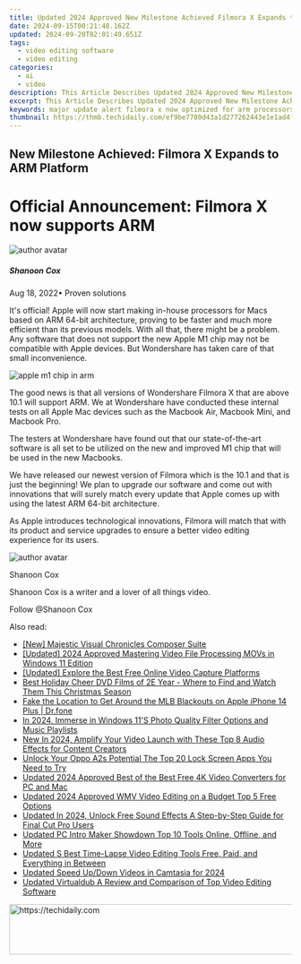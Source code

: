 ```yaml
---
title: Updated 2024 Approved New Milestone Achieved Filmora X Expands to ARM Platform
date: 2024-09-15T00:21:48.162Z
updated: 2024-09-20T02:01:49.651Z
tags: 
  - video editing software
  - video editing
categories: 
  - ai
  - video
description: This Article Describes Updated 2024 Approved New Milestone Achieved Filmora X Expands to ARM Platform
excerpt: This Article Describes Updated 2024 Approved New Milestone Achieved Filmora X Expands to ARM Platform
keywords: major update alert filmora x now optimized for arm processors,ai animation breaking news filmora x expands to arm devices,filmora watermark removal free and paid methods explained,top rated movie editors for windows a 2024 review,breaking news filmora x expands to arm devices,best free animated explainer tools for pc and mac 2024 update,new milestone achieved filmora x expands to arm platform
thumbnail: https://thmb.techidaily.com/ef9be7780d43a1d277262443e1e1ad4f9cd5011c4e9a9bd97f972e7408a7d734.jpg
---
```


## New Milestone Achieved: Filmora X Expands to ARM Platform

# Official Announcement: Filmora X now supports ARM

![author avatar](https://images.wondershare.com/filmora/article-images/shannon-cox.jpg)

##### Shanoon Cox

 Aug 18, 2022• Proven solutions

It's official! Apple will now start making in-house processors for Macs based on ARM 64-bit architecture, proving to be faster and much more efficient than its previous models. With all that, there might be a problem. Any software that does not support the new Apple M1 chip may not be compatible with Apple devices. But Wondershare has taken care of that small inconvenience.

![apple m1 chip in arm](https://images.wondershare.com/filmora/Mac-articles/apple-m1-chip-in-arm.jpg)

The good news is that all versions of Wondershare Filmora X that are above 10.1 will support ARM. We at Wondershare have conducted these internal tests on all Apple Mac devices such as the Macbook Air, Macbook Mini, and Macbook Pro.

The testers at Wondershare have found out that our state-of-the-art software is all set to be utilized on the new and improved M1 chip that will be used in the new Macbooks.

We have released our newest version of Filmora which is the 10.1 and that is just the beginning! We plan to upgrade our software and come out with innovations that will surely match every update that Apple comes up with using the latest ARM 64-bit architecture.

As Apple introduces technological innovations, Filmora will match that with its product and service upgrades to ensure a better video editing experience for its users.

![author avatar](https://images.wondershare.com/filmora/article-images/shannon-cox.jpg)

Shanoon Cox

Shanoon Cox is a writer and a lover of all things video.

Follow @Shanoon Cox

<ins class="adsbygoogle"
      style="display:block"
      data-ad-client="ca-pub-7571918770474297"
      data-ad-slot="8358498916"
      data-ad-format="auto"
      data-full-width-responsive="true"></ins>

<span class="atpl-alsoreadstyle">Also read:</span>
<div><ul>
<li><a href="https://extra-skills.techidaily.com/new-majestic-visual-chronicles-composer-suite/"><u>[New] Majestic Visual Chronicles Composer Suite</u></a></li>
<li><a href="https://on-screen-recording.techidaily.com/updated-2024-approved-mastering-video-file-processing-movs-in-windows-11-edition/"><u>[Updated] 2024 Approved Mastering Video File Processing MOVs in Windows 11 Edition</u></a></li>
<li><a href="https://visual-screen-recording.techidaily.com/updated-explore-the-best-free-online-video-capture-platforms/"><u>[Updated] Explore the Best Free Online Video Capture Platforms</u></a></li>
<li><a href="https://some-guidance.techidaily.com/best-holiday-cheer-dvd-films-of-2e-year-where-to-find-and-watch-them-this-christmas-season/"><u>Best Holiday Cheer DVD Films of 2E Year - Where to Find and Watch Them This Christmas Season</u></a></li>
<li><a href="https://fake-location.techidaily.com/fake-the-location-to-get-around-the-mlb-blackouts-on-apple-iphone-14-plus-drfone-by-drfone-virtual-ios/"><u>Fake the Location to Get Around the MLB Blackouts on Apple iPhone 14 Plus | Dr.fone</u></a></li>
<li><a href="https://some-knowledge.techidaily.com/in-2024-immerse-in-windows-11s-photo-quality-filter-options-and-music-playlists/"><u>In 2024, Immerse in Windows 11'S Photo Quality Filter Options and Music Playlists</u></a></li>
<li><a href="https://audio-shaping.techidaily.com/new-in-2024-amplify-your-video-launch-with-these-top-8-audio-effects-for-content-creators/"><u>New In 2024, Amplify Your Video Launch with These Top 8 Audio Effects for Content Creators</u></a></li>
<li><a href="https://android-unlock.techidaily.com/unlock-your-oppo-a2s-potential-the-top-20-lock-screen-apps-you-need-to-try-by-drfone-android/"><u>Unlock Your Oppo A2s Potential The Top 20 Lock Screen Apps You Need to Try</u></a></li>
<li><a href="https://ai-video-tools.techidaily.com/updated-2024-approved-best-of-the-best-free-4k-video-converters-for-pc-and-mac/"><u>Updated 2024 Approved Best of the Best Free 4K Video Converters for PC and Mac</u></a></li>
<li><a href="https://ai-video-tools.techidaily.com/updated-2024-approved-wmv-video-editing-on-a-budget-top-5-free-options/"><u>Updated 2024 Approved WMV Video Editing on a Budget Top 5 Free Options</u></a></li>
<li><a href="https://ai-video-tools.techidaily.com/updated-in-2024-unlock-free-sound-effects-a-step-by-step-guide-for-final-cut-pro-users/"><u>Updated In 2024, Unlock Free Sound Effects A Step-by-Step Guide for Final Cut Pro Users</u></a></li>
<li><a href="https://ai-video-tools.techidaily.com/updated-pc-intro-maker-showdown-top-10-tools-online-offline-and-more/"><u>Updated PC Intro Maker Showdown Top 10 Tools Online, Offline, and More</u></a></li>
<li><a href="https://ai-video-tools.techidaily.com/updated-s-best-time-lapse-video-editing-tools-free-paid-and-everything-in-between/"><u>Updated S Best Time-Lapse Video Editing Tools Free, Paid, and Everything in Between</u></a></li>
<li><a href="https://ai-video-tools.techidaily.com/updated-speed-updown-videos-in-camtasia-for-2024/"><u>Updated Speed Up/Down Videos in Camtasia for 2024</u></a></li>
<li><a href="https://ai-video-tools.techidaily.com/updated-virtualdub-a-review-and-comparison-of-top-video-editing-software/"><u>Updated Virtualdub A Review and Comparison of Top Video Editing Software</u></a></li>
</ul></div>

<!-- affiliate ads begin -->
<a href="https://appsumo.8odi.net/c/5597632/1062447/7443" target="_top" id="1062447">
  <img src="//a.impactradius-go.com/display-ad/7443-1062447" border="0" alt="https://techidaily.com" width="600" height="90"/>
</a>
<img height="0" width="0" src="https://appsumo.8odi.net/i/5597632/1062447/7443" style="position:absolute;visibility:hidden;" border="0" />
<!-- affiliate ads end -->

